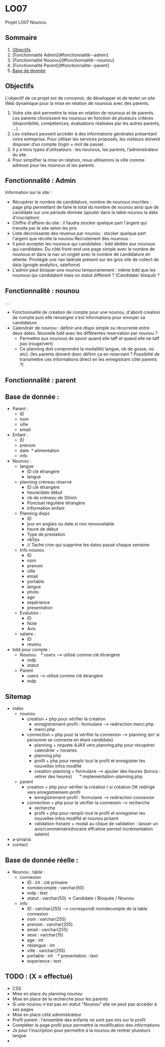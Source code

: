 # LO07
Projet LO07 Nounou

## Sommaire
1. [Objectifs](#Objectifs)
1. [Fonctionnalité Admin](#fonctionnalité--admin]
1. [Fonctionnalité Nounou](#fonctionnalité--nounou]
1. [Fonctionnalité Parent](#fonctionnalité--parent]
1. [Base de donnée](#base-de-donnée-)

## Objectifs

L'objectif de ce projet est de concevoir, de développer et de tester un site Web dynamique pour la mise en
relation de nounous avec des parents.

1. Votre site doit permettre la mise en relation de nounous et de parents. Les parents choisissent les nounous
en fonction de plusieurs critères (disponibilité, compétences, évaluations réalisées par les autres parents, …) . 
1. Les visiteurs peuvent accéder à des informations générales présentant votre entreprise. Pour utiliser les
services proposés, les visiteurs doivent disposer d’un compte (login + mot de passe) . 
1. Il y a trois types d’utilisateurs : les nounous, les parents, l’administrateur du site . 
1. Pour simplifier la mise en relation, nous utiliserons la ville comme adresse pour les nounous et les parents . 

## Fonctionnalité : Admin

Information sur le site :
* Récupérer le nombre de candidature, nombre de nounous inscrites : page php permettant de faire le total du nombre de nounou ainsi que de candidate sur une période donnée (ajouter dans la table nounou la data d'inscription)
* Chiffre d'affaire du site : il faudra stocker quelque part l'argent qui transite par le site selon les prix
* Liste décroissante des revenus par nounou : stocker quelque part l'argent que récolte la nounou
Recrutement des nounous :
* Il peut accepter les nounous qui candidates : bdd dédiée aux nounous qui candidates. Du côté front-end une page simple avec le nombre de nounous et dans la nav un onglet avec le nombre de candidature en attente. Privilégié une nav latérale présent sur les gros site de collect de data (google analytics, saleforce)
* L'admin peut bloquer une nounou temporairement : même bdd que les nounous qui candidatent mais un statut différent ? (Candidate/ bloqué) ?

## Fonctionnalité : nounou

....

* Fonctionnalité de création de compte pour une nounou, d'abord création de compte puis elle renseigne s'est informations pour envoyer sa candidature
* Calendrier de nounou : définir une dispo simple ou  récurrente entre deux dates. Nouvelle bdd avec les différentes reservation par nounou ?
  * Permettre aux nounous de savoir quand elle taff et quand elle ne taff pas (rouge/vert)
  * Ce planning doit comprendre la modalité( langue, nb de gosse, où etc). (les parents doivent donc définir ça en reservant ? Possiblité de transmettre ces informations direct en les enregistrant côté parents ?)

## Fonctionnalité : parent

## Base de donnée :

* Parent :
  * ID
  * nom
  * ville
  * email
* Enfant :
  * ID
  * prenom
  * date
  * alimentation
  * info
* Nounou :
  * langue
    * ID clé étrangère
    * langue
  * planning créneau réservé
    * ID clé étrangère
    * heure/date début
    * nb de créneau de 30min
    * Ponctuel régulière étrangère
    * Information enfant
  * Planning dispo
    * ID
    * jour en anglais ou date si non renouvelable
    * heure de début
    * Type de prestation
    * nbTps
    * // Tache cron qui supprime les dates passé chaque semaine
  * Info nounou
    * ID
    * nom
    * prenom
    * ville
    * email
    * portable
    * langue
    * photo
    * age
    * expérience
    * presentation
  * Evalution :
    * ID
    * Note 
    * Avis
  * salaire :
    * ID 
    * revenu
* bdd pour compte : 
  * Nounou
    * users --> utilisé comme clé étrangère
    * mdp 
    * statut
  * Parent 
    * users --> utilisé comme clé étrangère
    * mdp
    
## Sitemap

* index
  * nounou
    * creation + php pour vérifier la création
       * enregistrement-profil : formulaire --> redirection merci.php
       * merci.php
    * connection + php pour la vérifier la connexion --> planning (err si personne se connexte en étant candidate)
      * planning + requete AJAX vers planning.php pour récupérer calendrier + horaires
      * planning.php
      * profil + php pour remplir tout le profil et enregistrer les nouvelles infos modifié
      * creation-planning + formulaire --> ajouter des heures (bonus : retirer des heures)
      * implementation-planning.php
  * parent
    * creation + php pour vérifier la création  / si création OK redirigé vers enregistrement-profil
      * enregistrement-profil : formulaire --> redirection connexion
    * connection + php pour la vérifier la connexion --> recherche
      * recherche
      * profil + php pour remplir tout le profil et enregistrer les nouvelles infos modifié et nounou prisent
      * validation-horaire + modal au clique de validation : laisser un avis/commentaire(horaire effcetive permet incrémentation salaire)
* a-propos
* contact

## Base de donnée réelle :

* Nounou ; table :
  * connexion
    * ID : int : clé primaire
    * nomdecompte : varchar(50)
    * mdp : text
    * statut : varchar(50) -> Candidate / Bloquée / Nounou
  * info 
    * ID : varchar(255) --> correspondt nomdecompte de la table connexion
    * nom : varchar(255)
    * prenom : varchar(255)
    * email : varchar(255)
    * sexe : varchar(15)
    * age : int
    * nblangue : int
    * ville : varchar(255)
    * portable : int
    * presentation : text
    * experience : text
    
    
## TODO : (X = effectué)
 * CSS 
 * Mise en place du planning nounou
 * Mise en place de la recherche pour les parents 
 * Si une nounou n'est pas en statut "Nounou" elle ne peut pas accéder à ses pages
 * Mise en place côté administrateur
 * Profil parent : l'ensemble des enfants ne sont pas mis sur le profil
 * Compléter la page profil pour permettre la modification des informations
 * Js pour l'inscription pour permettre à la nounou de rentrer plusieurs langue
 * 














